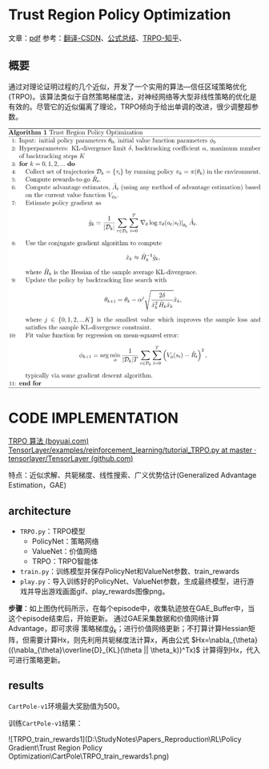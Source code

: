 # Trust Region Policy Optimization

文章：[pdf](https://arxiv.org/pdf/1502.05477.pdf)
参考：[翻译-CSDN](https://ananjiaoju.blog.csdn.net/article/details/125853594?spm=1001.2101.3001.6650.1&utm_medium=distribute.pc_relevant.none-task-blog-2~default~BlogCommendFromBaidu~Rate-1-125853594-blog-106960623.235^v38^pc_relevant_sort_base2&depth_1-utm_source=distribute.pc_relevant.none-task-blog-2~default~BlogCommendFromBaidu~Rate-1-125853594-blog-106960623.235^v38^pc_relevant_sort_base2&utm_relevant_index=2)、[公式总结](https://blog.csdn.net/bbbeoy/article/details/106960623)、[TRPO-知乎](https://zhuanlan.zhihu.com/p/605886935)、

## 概要

通过对理论证明过程的几个近似，开发了一个实用的算法—信任区域策略优化(TRPO)。该算法类似于自然策略梯度法，对神经网络等大型非线性策略的优化是有效的。尽管它的近似偏离了理论，TRPO倾向于给出单调的改进，很少调整超参数。



![TRPO伪代码](.\algorithm.svg)





# CODE IMPLEMENTATION

[TRPO 算法 (boyuai.com)](https://hrl.boyuai.com/chapter/2/trpo算法)
[TensorLayer/examples/reinforcement_learning/tutorial_TRPO.py at master · tensorlayer/TensorLayer (github.com)](https://github.com/tensorlayer/TensorLayer/blob/master/examples/reinforcement_learning/tutorial_TRPO.py)

特点：近似求解、共轭梯度、线性搜索、广义优势估计(Generalized Advantage Estimation，GAE)

## architecture

- `TRPO.py`：TRPO模型
  - PolicyNet：策略网络
  - ValueNet：价值网络
  - TRPO：TRPO智能体
- `train.py`：训练模型并保存PolicyNet和ValueNet参数、train_rewards
- `play.py`：导入训练好的PolicyNet、ValueNet参数，生成最终模型，进行游戏并导出游戏画面gif、play_rewards图像png。

**步骤**：如上图伪代码所示，在每个episode中，收集轨迹放在GAE_Buffer中，当这个episode结束后，开始更新。
通过GAE采集数据和价值网络计算Advantage，即可求得 策略梯度$\hat{g}_k$；进行价值网络更新；不打算计算Hessian矩阵，但需要计算Hx，则先利用共轭梯度法计算x，再由公式 $Hx=\nabla_{\theta}((\nabla_{\theta}\overline{D}_{KL}(\theta || \theta_k))^Tx)$ 计算得到Hx，代入可进行策略更新。



## results

`CartPole-v1`环境最大奖励值为500。

训练`CartPole-v1`结果：

![TRPO_train_rewards1](D:\StudyNotes\Papers_Reproduction\RL\Policy Gradient\Trust Region Policy Optimization\CartPole\TRPO_train_rewards1.png)
